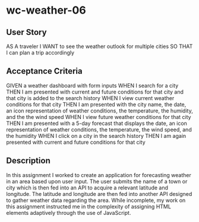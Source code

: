 # wc-weather-06

## User Story
AS A traveler
I WANT to see the weather outlook for multiple cities
SO THAT I can plan a trip accordingly

## Acceptance Criteria
GIVEN a weather dashboard with form inputs
WHEN I search for a city
THEN I am presented with current and future conditions for that city and that city is added to the search history
WHEN I view current weather conditions for that city
THEN I am presented with the city name, the date, an icon representation of weather conditions, the temperature, the humidity, and the the wind speed
WHEN I view future weather conditions for that city
THEN I am presented with a 5-day forecast that displays the date, an icon representation of weather conditions, the temperature, the wind speed, and the humidity
WHEN I click on a city in the search history
THEN I am again presented with current and future conditions for that city

## Description
In this assignment I worked to create an application for forecasting weather in an area based upon user input.  The user submits the name of a town or city which is then fed into an API to acquire a relevant latitude and longitude.  The latitude and longitude are then fed into another API designed to gather weather data regarding the area.  While incomplete, my work on this assignment instructed me in the complexity of assigning HTML elements adaptively through the use of JavaScript.